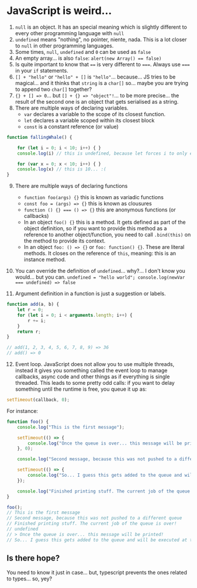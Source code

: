 # JavaScript is weird...

1. `null` is an object. It has an special meaning which is slightly different to every other programming language with `null`
2. `undefined` means "nothing", no pointer, niente, nada. This is a lot closer to `null` in other programming languages.
3. Some times, `null`, `undefined` and `0` can be used as `false`
4. An empty array... is also `false`: `alert(new Array() == false)`
5. Is quite important to know that `==` is very different to `===`. Always use `===` in your `if` statements.
6. `[] + "hello"` or `"hello" + []` is `"hello"`... because... JS tries to be magical... and it thinks that `string` is a `char[]` so... maybe you are trying to append two `char[]` together?
7. `{} + [] => 0`... but `[] + {} => "object"!`... to be more precise... the result of the second one is an object that gets serialised as a string.
8. There are multiple ways of declaring variables.
    - `var` declares a variable to the scope of its closest function.
    - `let` declares a variable scoped within its closest block
    - `const` is a constant reference (or value)

```js
function fallingWhale() {

    for (let i = 0; i < 10; i++) { }
    console.log(i) // this is undefined, because let forces i to only exist in the for loop.

    for (var x = 0; x < 10; i++) { }
    console.log(x) // this is 10... :(
}
```

9. There are multiple ways of declaring functions
    - `function foo(args) {}` this is known as variadic functions
    - `const foo = (args) => {}` this is known as clousures
    - `function () {} === () => {}` this are anonymous functions (or callbacks)
    - In an object `foo() {}` this is a method. It gets defined as part of the object definition, so if you want to provide this method as a reference to another object/function, you need to call `.bind(this)` on the method to provide its context.
    - In an object `foo: () => {}` or `foo: function() {}`. These are literal methods. It closes on the reference of `this`, meaning: this is an instance method.

10. You can override the definition of `undefined`... why?... I don't know you would... but you can. `undefined = "hello world"; console.log(newVar === undefined) => false`

11. Argument definition in a function is just a suggestion or labels.

```js
function add(a, b) {
    let r = 0;
    for (let i = 0; i < arguments.length; i++) {
        r += i;
    } 
    return r; 
}

// add(1, 2, 3, 4, 5, 6, 7, 8, 9) => 36
// add() => 0
```

12. Event loop. JavaScript does not allow you to use multiple threads, instead it gives you something called the event loop to manage callbacks, async code and other things as if everything is single threaded. This leads to some pretty odd calls: if you want to delay something until the runtime is free, you queue it up as:

```js
setTimeout(callback, 0);
```

For instance:

```js
function foo() {
    console.log("This is the first message");

    setTimeout(() => {
        console.log("Once the queue is over... this message will be printed!");
    }, 0);

    console.log("Second message, because this was not pushed to a different queue");

    setTimeout(() => {
        console.log("So... I guess this gets added to the queue and will be executed at the very end?");
    });

    console.log("Finished printing stuff. The current job of the queue is over!");
}

foo();
// This is the first message
// Second message, because this was not pushed to a different queue
// Finished printing stuff. The current job of the queue is over!
// undefined
// > Once the queue is over... this message will be printed!
// So... I guess this gets added to the queue and will be executed at the very end?
```

## Is there hope?

You need to know it just in case... but, typescript prevents the ones related to types... so, yey?